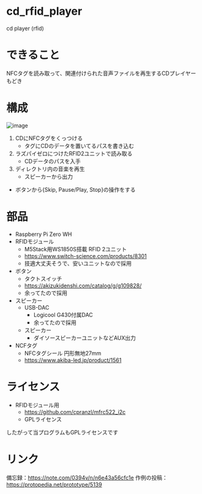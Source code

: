 # cd_rfid_player
cd player (rfid)

# できること
NFCタグを読み取って、関連付けられた音声ファイルを再生するCDプレイヤーもどき

# 構成

![image](https://github.com/omikujiv/cd_rfid_player/assets/128278435/b9d590ef-be11-4cb2-8dd4-6720f96383d3)


1. CDにNFCタグをくっつける
    * タグにCDのデータを置いてるパスを書き込む
2. ラズパイゼロにつけたRFID2ユニットで読み取る
    * CDデータのパスを入手 
3. ディレクトリ内の音楽を再生
    * スピーカーから出力
* ボタンから{Skip, Pause/Play, Stop}の操作をする

# 部品

* Raspberry Pi Zero WH
* RFIDモジュール
    * M5Stack用WS1850S搭載 RFID 2ユニット
    * https://www.switch-science.com/products/8301
    * 技適大丈夫そうで、安いユニットなので採用
* ボタン
    * タクトスイッチ
    * https://akizukidenshi.com/catalog/g/g109828/
    * 余ってたので採用
* スピーカー
    * USB-DAC
        * Logicool G430付属DAC
        * 余ってたので採用
    * スピーカー
        * ダイソースピーカーユニットなどAUX出力
* NCFタグ
    * NFCタグシール 円形無地27mm 
    * https://www.akiba-led.jp/product/1561

# ライセンス
* RFIDモジュール用
    * https://github.com/cpranzl/mfrc522_i2c
    * GPLライセンス

したがって当プログラムもGPLライセンスです

# リンク
備忘録：https://note.com/0394v/n/n6e43a56cfc1e
作例の投稿：https://protopedia.net/prototype/5139
